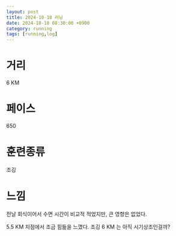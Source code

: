 ```yaml
---
layout: post
title: 2024-10-18 러닝
date: 2024-10-18 08:30:00 +0900
category: running
tags: [running,log]
---
```

# 거리
6 KM
# 페이스
650
# 훈련종류
조깅
# 느낌
전날 회식이어서 수면 시간이 비교적 적었지만, 큰 영향은 없었다.

5.5 KM 지점에서 조금 힘듦을 느꼈다. 조깅 6 KM 는 아직 시기상조인걸까?
